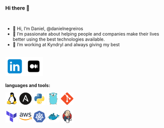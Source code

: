 ### Hi there 👋

<br />

- 👋 Hi, I’m Daniel, @danielnegreiros
- 👀 I’m passionate about helping people and companies make their lives better using the best technologies available.
- 🌱 I’m working at Kyndryl and always giving my best

<br />
<a href="https://www.linkedin.com/in/daniel-negreiros-64aa4729/" target="_blank">
  <img align="left" width="60px" src="imgs/linkedin.svg" />
</a>
<a href="https://medium.com/@danielnegreirosb" target="_blank">
  <img align="left" width="60px" src="imgs/medium.svg" />
</a>


<br />
<br />
<br />
<br />

**languages and tools:**

<p align="left">
<code><img height="40" src="imgs/linux.svg"></code>
<code><img height="40" src="imgs/ansible.svg"></code>
<code><img height="40" src="imgs/python.svg"></code>
<code><img height="40" src="imgs/go.svg"></code>
<code><img height="40" src="imgs/git.svg"></code>
</p>
<p align="left">
<code><img height="40" src="imgs/terraform.svg"></code>
<code><img height="40" src="imgs/aws.svg"></code>
<code><img height="40" src="imgs/kubernetes.svg"></code>
<code><img height="40" src="imgs/docker.svg"></code>
<code><img height="40" src="imgs/jenkins.svg"></code>
</p>
